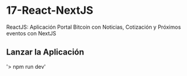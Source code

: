 # 17-React-NextJS
ReactJS: Aplicación Portal Bitcoin con Noticias, Cotización y Próximos eventos con NextJS

## Lanzar la Aplicación
'> npm run dev'